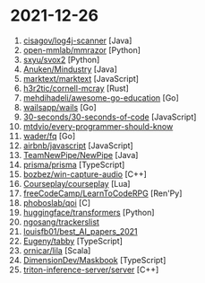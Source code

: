 # 2021-12-26

1. [cisagov/log4j-scanner](https://github.com/cisagov/log4j-scanner "log4j-scanner is a project derived from other members of the open-source community by CISA to help organizations identify potentially vulnerable web services affected by the log4j vulnerabilities.") [Java]
2. [open-mmlab/mmrazor](https://github.com/open-mmlab/mmrazor "OpenMMLab Model Compression Toolbox and Benchmark.") [Python]
3. [sxyu/svox2](https://github.com/sxyu/svox2 "Plenoxels: Radiance Fields without Neural Networks, Code release WIP") [Python]
4. [Anuken/Mindustry](https://github.com/Anuken/Mindustry "The automation tower defense game") [Java]
5. [marktext/marktext](https://github.com/marktext/marktext "📝A simple and elegant markdown editor, available for Linux, macOS and Windows.") [JavaScript]
6. [h3r2tic/cornell-mcray](https://github.com/h3r2tic/cornell-mcray "🕹 A quick'n'dirty game sample using kajiya, physx-rs, and dolly") [Rust]
7. [mehdihadeli/awesome-go-education](https://github.com/mehdihadeli/awesome-go-education "A curated list of awesome articles and resources for learning and practicing Go and its related technologies.") [Go]
8. [wailsapp/wails](https://github.com/wailsapp/wails "Create desktop apps using Go and Web Technologies.") [Go]
9. [30-seconds/30-seconds-of-code](https://github.com/30-seconds/30-seconds-of-code "Short JavaScript code snippets for all your development needs") [JavaScript]
10. [mtdvio/every-programmer-should-know](https://github.com/mtdvio/every-programmer-should-know "A collection of (mostly) technical things every software developer should know about") 
11. [wader/fq](https://github.com/wader/fq "jq for binary formats") [Go]
12. [airbnb/javascript](https://github.com/airbnb/javascript "JavaScript Style Guide") [JavaScript]
13. [TeamNewPipe/NewPipe](https://github.com/TeamNewPipe/NewPipe "A libre lightweight streaming front-end for Android.") [Java]
14. [prisma/prisma](https://github.com/prisma/prisma "Next-generation ORM for Node.js & TypeScript | PostgreSQL, MySQL, MariaDB, SQL Server, SQLite & MongoDB (Preview)") [TypeScript]
15. [bozbez/win-capture-audio](https://github.com/bozbez/win-capture-audio "An OBS plugin that allows capture of independant application audio streams on Windows, in a similar fashion to OBS's game capture and Discord's application streaming.") [C++]
16. [Courseplay/courseplay](https://github.com/Courseplay/courseplay "Courseplay for Farming Simulator 2019") [Lua]
17. [freeCodeCamp/LearnToCodeRPG](https://github.com/freeCodeCamp/LearnToCodeRPG "A visual novel video game where you learn to code and get a dev job 🎯") [Ren'Py]
18. [phoboslab/qoi](https://github.com/phoboslab/qoi "The “Quite OK Image Format” for fast, lossless image compression") [C]
19. [huggingface/transformers](https://github.com/huggingface/transformers "🤗 Transformers: State-of-the-art Machine Learning for Pytorch, TensorFlow, and JAX.") [Python]
20. [ngosang/trackerslist](https://github.com/ngosang/trackerslist "Updated list of public BitTorrent trackers") 
21. [louisfb01/best_AI_papers_2021](https://github.com/louisfb01/best_AI_papers_2021 "A curated list of the latest breakthroughs in AI by release date with a clear video explanation, link to a more in-depth article, and code. [work in progress]") 
22. [Eugeny/tabby](https://github.com/Eugeny/tabby "A terminal for a more modern age") [TypeScript]
23. [ornicar/lila](https://github.com/ornicar/lila "♞ lichess.org: the forever free, adless and open source chess server ♞") [Scala]
24. [DimensionDev/Maskbook](https://github.com/DimensionDev/Maskbook "The portal to the new, open Internet. ([I:b])") [TypeScript]
25. [triton-inference-server/server](https://github.com/triton-inference-server/server "The Triton Inference Server provides an optimized cloud and edge inferencing solution.") [C++]
